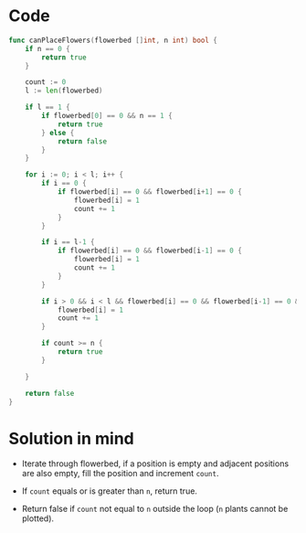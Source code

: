 Code
====

```go
func canPlaceFlowers(flowerbed []int, n int) bool {
	if n == 0 {
		return true
	}

	count := 0
	l := len(flowerbed)

	if l == 1 {
		if flowerbed[0] == 0 && n == 1 {
			return true
		} else {
			return false
		}
	}

	for i := 0; i < l; i++ {
		if i == 0 {
			if flowerbed[i] == 0 && flowerbed[i+1] == 0 {
				flowerbed[i] = 1
				count += 1
			}
		}

		if i == l-1 {
			if flowerbed[i] == 0 && flowerbed[i-1] == 0 {
				flowerbed[i] = 1
				count += 1
			}
		}

		if i > 0 && i < l && flowerbed[i] == 0 && flowerbed[i-1] == 0 && flowerbed[i+1] == 0 {
			flowerbed[i] = 1
			count += 1
		}

		if count >= n {
			return true
		}

	}

	return false
}
```

Solution in mind
================

-	Iterate through flowerbed, if a position is empty and adjacent positions are also empty, fill the position and increment `count`.

-	If `count` equals or is greater than `n`, return true.

-	Return false if `count` not equal to `n` outside the loop (`n` plants cannot be plotted).
